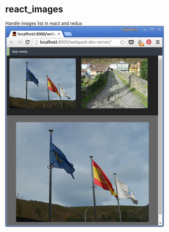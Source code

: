 # react_images
Handle images list in react and redux
![Screenshot](https://raw.githubusercontent.com/agrcrobles/react_images/master/pic.png "Screenshot")
